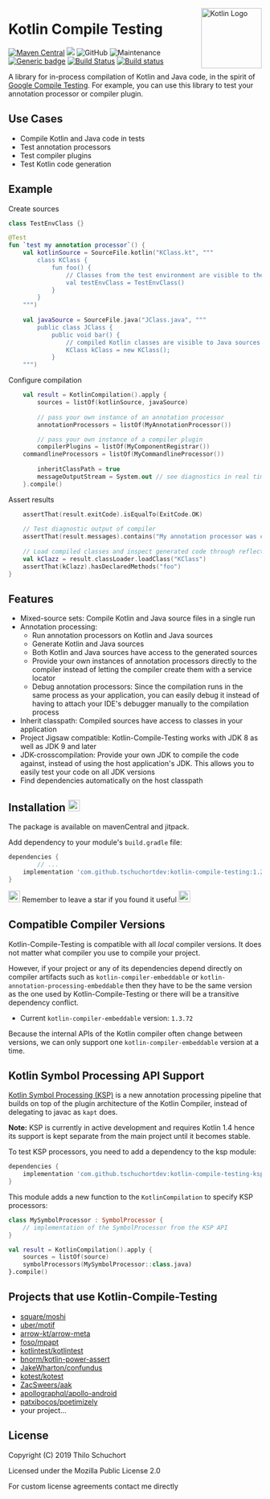 <img src="https://upload.wikimedia.org/wikipedia/commons/thumb/7/74/Kotlin-logo.svg/512px-Kotlin-logo.svg.png" align="right"
     title="Kotlin Logo" width="120">

# Kotlin Compile Testing
[![Maven Central](https://maven-badges.herokuapp.com/maven-central/com.github.tschuchortdev/kotlin-compile-testing/badge.svg)](https://maven-badges.herokuapp.com/maven-central/com.github.tschuchortdev/kotlin-compile-testing)
[![](https://jitpack.io/v/tschuchortdev/kotlin-compile-testing.svg)](https://jitpack.io/#tschuchortdev/kotlin-compile-testing)
![GitHub](https://img.shields.io/github/license/tschuchortdev/kotlin-compile-testing.svg?color=green&style=popout)
![Maintenance](https://img.shields.io/maintenance/yes/2020.svg?style=popout)
[![Generic badge](https://img.shields.io/badge/contributions-welcome-green.svg)](https://shields.io/)
[![Build Status](https://travis-ci.com/tschuchortdev/kotlin-compile-testing.svg?branch=master)](https://travis-ci.com/tschuchortdev/kotlin-compile-testing)
[![Build status](https://ci.appveyor.com/api/projects/status/jj639rc6whehaf9o?svg=true)](https://ci.appveyor.com/project/tschuchortdev/kotlin-compile-testing)

A library for in-process compilation of Kotlin and Java code, in the spirit of [Google Compile Testing](https://github.com/google/compile-testing). For example, you can use this library to test your annotation processor or compiler plugin.

## Use Cases

- Compile Kotlin and Java code in tests
- Test annotation processors
- Test compiler plugins
- Test Kotlin code generation

## Example

Create sources

```Kotlin
class TestEnvClass {}

@Test
fun `test my annotation processor`() {
    val kotlinSource = SourceFile.kotlin("KClass.kt", """
        class KClass {
            fun foo() {
                // Classes from the test environment are visible to the compiled sources
                val testEnvClass = TestEnvClass() 
            }
        }
    """)   
      
    val javaSource = SourceFile.java("JClass.java", """
        public class JClass {
            public void bar() {
                // compiled Kotlin classes are visible to Java sources
                KClass kClass = new KClass(); 
            }
    """)
```
Configure compilation
```Kotlin
    val result = KotlinCompilation().apply {
        sources = listOf(kotlinSource, javaSource)
        
        // pass your own instance of an annotation processor
        annotationProcessors = listOf(MyAnnotationProcessor()) 

        // pass your own instance of a compiler plugin
        compilerPlugins = listOf(MyComponentRegistrar())
	commandlineProcessors = listOf(MyCommandlineProcessor())
        
        inheritClassPath = true
        messageOutputStream = System.out // see diagnostics in real time
    }.compile()
```
Assert results
```Kotlin
    assertThat(result.exitCode).isEqualTo(ExitCode.OK)	
    
    // Test diagnostic output of compiler
    assertThat(result.messages).contains("My annotation processor was called") 
    
    // Load compiled classes and inspect generated code through reflection
    val kClazz = result.classLoader.loadClass("KClass")
    assertThat(kClazz).hasDeclaredMethods("foo")
}
```


## Features
- Mixed-source sets: Compile Kotlin and Java source files in a single run
- Annotation processing: 
    - Run annotation processors on Kotlin and Java sources
    - Generate Kotlin and Java sources
    - Both Kotlin and Java sources have access to the generated sources
    - Provide your own instances of annotation processors directly to the compiler instead of letting the compiler create them with a service locator
    - Debug annotation processors: Since the compilation runs in the same process as your application, you can easily debug it instead of having to attach your IDE's debugger manually to the compilation process
- Inherit classpath: Compiled sources have access to classes in your application
- Project Jigsaw compatible: Kotlin-Compile-Testing works with JDK 8 as well as JDK 9 and later
- JDK-crosscompilation: Provide your own JDK to compile the code against, instead of using the host application's JDK. This allows you to easily test your code on all JDK versions
- Find dependencies automatically on the host classpath

## Installation <img src="https://i.imgur.com/iV36acM.png" width="23">

The package is available on mavenCentral and jitpack.

Add dependency to your module's `build.gradle` file:

```Groovy
dependencies {
        // ...
	implementation 'com.github.tschuchortdev:kotlin-compile-testing:1.2.9'
}
```

<img src="https://emojipedia-us.s3.dualstack.us-west-1.amazonaws.com/thumbs/120/whatsapp/186/white-medium-star_2b50.png" width="23"> Remember to leave a star if you found it useful <img src="https://emojipedia-us.s3.dualstack.us-west-1.amazonaws.com/thumbs/120/whatsapp/186/white-medium-star_2b50.png" width="23">

## Compatible Compiler Versions

Kotlin-Compile-Testing is compatible with all _local_ compiler versions. It does not matter what compiler you use to compile your project. 

However, if your project or any of its dependencies depend directly on compiler artifacts such as `kotlin-compiler-embeddable` or `kotlin-annotation-processing-embeddable` then they have to be the same version as the one used by Kotlin-Compile-Testing or there will be a transitive dependency conflict.

- Current `kotlin-compiler-embeddable` version: `1.3.72`

Because the internal APIs of the Kotlin compiler often change between versions, we can only support one `kotlin-compiler-embeddable` version at a time. 

## Kotlin Symbol Processing API Support
[Kotlin Symbol Processing (KSP)](https://goo.gle/ksp) is a new annotation processing pipeline that builds on top of the
plugin architecture of the Kotlin Compiler, instead of delegating to javac as `kapt` does.

**Note:** KSP is currently in active development and requires Kotlin 1.4 hence its support is kept separate from the
main project until it becomes stable.

To test KSP processors, you need to add a dependency to the ksp module:

```Groovy
dependencies {
    implementation 'com.github.tschuchortdev:kotlin-compile-testing-ksp:1.2.9'
}
```

This module adds a new function to the `KotlinCompilation` to specify KSP processors:

```Kotlin
class MySymbolProcessor : SymbolProcessor {
    // implementation of the SymbolProcessor from the KSP API
}

val result = KotlinCompilation().apply {
    sources = listOf(source)
    symbolProcessors(MySymbolProcessor::class.java)
}.compile()
```

## Projects that use Kotlin-Compile-Testing

- [square/moshi](https://github.com/square/moshi)
- [uber/motif](https://github.com/uber/motif)
- [arrow-kt/arrow-meta](https://github.com/arrow-kt/arrow-meta)
- [foso/mpapt](https://github.com/foso/mpapt)
- [kotlintest/kotlintest](https://github.com/kotlintest/kotlintest)
- [bnorm/kotlin-power-assert](https://github.com/bnorm/kotlin-power-assert)
- [JakeWharton/confundus](https://github.com/JakeWharton/confundus)
- [kotest/kotest](https://github.com/kotest/kotest)
- [ZacSweers/aak](https://github.com/ZacSweers/aak)
- [apollographql/apollo-android](https://github.com/apollographql/apollo-android)
- [patxibocos/poetimizely](https://github.com/patxibocos/poetimizely)
- your project...

## License

Copyright (C) 2019 Thilo Schuchort

Licensed under the Mozilla Public License 2.0

For custom license agreements contact me directly 
